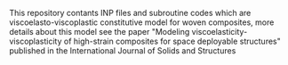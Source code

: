 This repository contants INP files and subroutine codes which are viscoelasto-viscoplastic constitutive model for woven composites, more details about this model see the paper "Modeling viscoelasticity-viscoplasticity of high-strain
composites for space deployable structures" published in the International Journal of Solids and Structures
